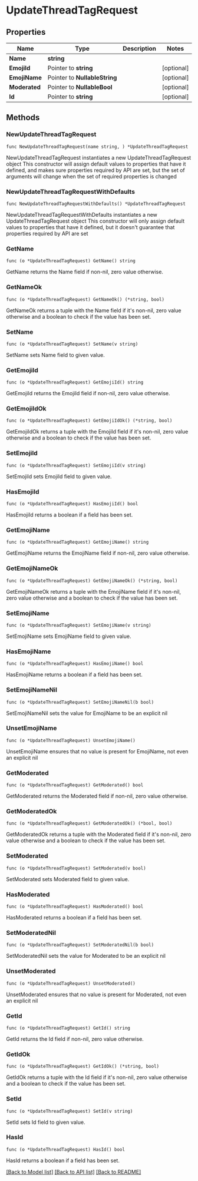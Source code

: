 # UpdateThreadTagRequest

## Properties

Name | Type | Description | Notes
------------ | ------------- | ------------- | -------------
**Name** | **string** |  | 
**EmojiId** | Pointer to **string** |  | [optional] 
**EmojiName** | Pointer to **NullableString** |  | [optional] 
**Moderated** | Pointer to **NullableBool** |  | [optional] 
**Id** | Pointer to **string** |  | [optional] 

## Methods

### NewUpdateThreadTagRequest

`func NewUpdateThreadTagRequest(name string, ) *UpdateThreadTagRequest`

NewUpdateThreadTagRequest instantiates a new UpdateThreadTagRequest object
This constructor will assign default values to properties that have it defined,
and makes sure properties required by API are set, but the set of arguments
will change when the set of required properties is changed

### NewUpdateThreadTagRequestWithDefaults

`func NewUpdateThreadTagRequestWithDefaults() *UpdateThreadTagRequest`

NewUpdateThreadTagRequestWithDefaults instantiates a new UpdateThreadTagRequest object
This constructor will only assign default values to properties that have it defined,
but it doesn't guarantee that properties required by API are set

### GetName

`func (o *UpdateThreadTagRequest) GetName() string`

GetName returns the Name field if non-nil, zero value otherwise.

### GetNameOk

`func (o *UpdateThreadTagRequest) GetNameOk() (*string, bool)`

GetNameOk returns a tuple with the Name field if it's non-nil, zero value otherwise
and a boolean to check if the value has been set.

### SetName

`func (o *UpdateThreadTagRequest) SetName(v string)`

SetName sets Name field to given value.


### GetEmojiId

`func (o *UpdateThreadTagRequest) GetEmojiId() string`

GetEmojiId returns the EmojiId field if non-nil, zero value otherwise.

### GetEmojiIdOk

`func (o *UpdateThreadTagRequest) GetEmojiIdOk() (*string, bool)`

GetEmojiIdOk returns a tuple with the EmojiId field if it's non-nil, zero value otherwise
and a boolean to check if the value has been set.

### SetEmojiId

`func (o *UpdateThreadTagRequest) SetEmojiId(v string)`

SetEmojiId sets EmojiId field to given value.

### HasEmojiId

`func (o *UpdateThreadTagRequest) HasEmojiId() bool`

HasEmojiId returns a boolean if a field has been set.

### GetEmojiName

`func (o *UpdateThreadTagRequest) GetEmojiName() string`

GetEmojiName returns the EmojiName field if non-nil, zero value otherwise.

### GetEmojiNameOk

`func (o *UpdateThreadTagRequest) GetEmojiNameOk() (*string, bool)`

GetEmojiNameOk returns a tuple with the EmojiName field if it's non-nil, zero value otherwise
and a boolean to check if the value has been set.

### SetEmojiName

`func (o *UpdateThreadTagRequest) SetEmojiName(v string)`

SetEmojiName sets EmojiName field to given value.

### HasEmojiName

`func (o *UpdateThreadTagRequest) HasEmojiName() bool`

HasEmojiName returns a boolean if a field has been set.

### SetEmojiNameNil

`func (o *UpdateThreadTagRequest) SetEmojiNameNil(b bool)`

 SetEmojiNameNil sets the value for EmojiName to be an explicit nil

### UnsetEmojiName
`func (o *UpdateThreadTagRequest) UnsetEmojiName()`

UnsetEmojiName ensures that no value is present for EmojiName, not even an explicit nil
### GetModerated

`func (o *UpdateThreadTagRequest) GetModerated() bool`

GetModerated returns the Moderated field if non-nil, zero value otherwise.

### GetModeratedOk

`func (o *UpdateThreadTagRequest) GetModeratedOk() (*bool, bool)`

GetModeratedOk returns a tuple with the Moderated field if it's non-nil, zero value otherwise
and a boolean to check if the value has been set.

### SetModerated

`func (o *UpdateThreadTagRequest) SetModerated(v bool)`

SetModerated sets Moderated field to given value.

### HasModerated

`func (o *UpdateThreadTagRequest) HasModerated() bool`

HasModerated returns a boolean if a field has been set.

### SetModeratedNil

`func (o *UpdateThreadTagRequest) SetModeratedNil(b bool)`

 SetModeratedNil sets the value for Moderated to be an explicit nil

### UnsetModerated
`func (o *UpdateThreadTagRequest) UnsetModerated()`

UnsetModerated ensures that no value is present for Moderated, not even an explicit nil
### GetId

`func (o *UpdateThreadTagRequest) GetId() string`

GetId returns the Id field if non-nil, zero value otherwise.

### GetIdOk

`func (o *UpdateThreadTagRequest) GetIdOk() (*string, bool)`

GetIdOk returns a tuple with the Id field if it's non-nil, zero value otherwise
and a boolean to check if the value has been set.

### SetId

`func (o *UpdateThreadTagRequest) SetId(v string)`

SetId sets Id field to given value.

### HasId

`func (o *UpdateThreadTagRequest) HasId() bool`

HasId returns a boolean if a field has been set.


[[Back to Model list]](../README.md#documentation-for-models) [[Back to API list]](../README.md#documentation-for-api-endpoints) [[Back to README]](../README.md)


